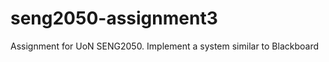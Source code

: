 seng2050-assignment3
====================

Assignment for UoN SENG2050. Implement a system similar to Blackboard
